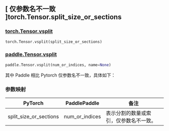 ## [ 仅参数名不一致 ]torch.Tensor.split_size_or_sections

### [torch.Tensor.vsplit](https://pytorch.org/docs/stable/generated/torch.Tensor.vsplit.html)

```python
torch.Tensor.vsplit(split_size_or_sections)
```

### [paddle.Tensor.vsplit](https://www.paddlepaddle.org.cn/documentation/docs/zh/develop/api/paddle/Tensor_cn.html#vsplit-num_or_indices-name-none)

```python
paddle.Tensor.vsplit(num_or_indices, name=None)
```

其中 Paddle 相比 Pytorch 仅参数名不一致，具体如下：

### 参数映射

| PyTorch       | PaddlePaddle | 备注                                                    |
| ------------- | ------------ | ------------------------------------------------------  |
| split_size_or_sections           | num_or_indices         | 表示分割的数量或索引，仅参数名不一致。                          |
